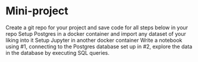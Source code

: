 # Mini-project
Create a git repo for your project and save code for all steps below in your repo 
Setup Postgres in a docker container and import any dataset of your liking into it
Setup Jupyter in another docker container
Write a notebook using #1, connecting to the Postgres database set up in #2, explore the data in the database by executing SQL queries.
